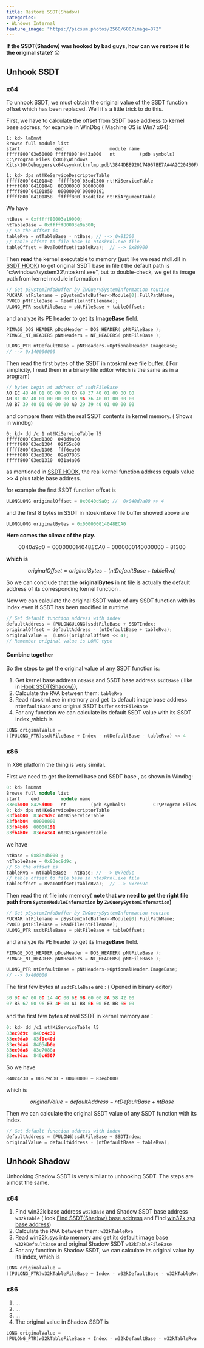 ```yaml
---
title: Restore SSDT(Shadow)
categories:
- Windows Internal
feature_image: "https://picsum.photos/2560/600?image=872"
---
```

<!-- more -->

**If the SSDT\(Shadow\) was hooked by bad guys, how can we restore it to the original state?** 😟 

## Unhook SSDT

### x64

To unhook SSDT, we must obtain the original value of the SSDT function offset which has been replaced. Well it's a little trick to do this. 

First, we have to calculate the offset from SSDT base address to kernel base address, for example in WinDbg \( Machine OS is Win7 x64\):

```text
1: kd> lmDmnt
Browse full module list
start             end                 module name
fffff800`03e50000 fffff800`0443a000   nt         (pdb symbols)          C:\Program Files (x86)\Windows Kits\10\Debuggers\x64\sym\ntkrnlmp.pdb\3844DBB920174967BE7AA4A2C20430FA2\ntkrnlmp.pdb

1: kd> dps nt!KeServiceDescriptorTable
fffff800`04101840  fffff800`03ed1300 nt!KiServiceTable
fffff800`04101848  00000000`00000000
fffff800`04101850  00000000`00000191
fffff800`04101858  fffff800`03ed1f8c nt!KiArgumentTable
```

We have 

```c
ntBase = 0xfffff80003e19000;
ntTableBase = 0xfffff80003e9a300;
// So the offset is  
tableRva = ntTableBase - ntBase; // --> 0x81300
// table offset to file base in ntoskrnl.exe file
tableOffset = RvaToOffset(tableRva);  // --> 0x80900
```

Then  **read** the kernel executable to memory \(just like we read ntdll.dll in [SSDT HOOK](ssdt-hook.md#get-ssdt-index-from-ntdll-dll)\) to get original SSDT base in file \( the default path is "c:\windows\system32\ntoskrnl.exe", but to double-check, we get its image path from kernel module information \)

```c
// Get pSystemInfoBuffer by ZwQuerySystemInformation routine
PUCHAR ntFilename = pSystemInfoBuffer->Module[0].FullPathName;
PVOID pNtFileBase = ReadFile(ntFilename); 
ULONG_PTR ssdtFileBase = pNtFileBase + tableOffset;
```

and analyze its PE header to get its **ImageBase** field.

```c
PIMAGE_DOS_HEADER pDosHeader = DOS_HEADER( pNtFileBase );
PIMAGE_NT_HEADERS pNtHeaders = NT_HEADERS( pNtFileBase );

ULONG_PTR ntDefaultBase = pNtHeaders->OptionalHeader.ImageBase;
// --> 0x140000000
```

Then read the first bytes of the SSDT in ntoskrnl.exe file buffer. \( For simplicity, I read them in a binary file editor which is the same as in a program\)

```c
// bytes begin at address of ssdtFileBase
A0 EC 48 40 01 00 00 00 C0 68 37 40 01 00 00 00
A0 81 07 40 01 00 00 00 80 9A 36 40 01 00 00 00
A0 B7 39 40 01 00 00 00 A0 29 39 40 01 00 00 00
```

and compare them with the real SSDT contents in kernel memory. \( Shows in windbg\)

```text
0: kd> dd /c 1 nt!KiServiceTable l5
fffff800`03ed1300  040d9a00
fffff800`03ed1304  02f55c00
fffff800`03ed1308  fff6ea00
fffff800`03ed130c  02e87805
fffff800`03ed1310  031a4a06
```

as mentioned in [SSDT HOOK](ssdt-hook.md#combine-index-with-ssdt-shadow), the real kernel function address equals value &gt;&gt; 4 plus table base address.

for example the first SSDT function offset is 

```c
ULONGLONG originalOffset = 0x0040d9a0; //  0x040d9a00 >> 4
```

and the first 8 bytes in  SSDT in ntoskrnl.exe file buffer showed above are

```c
ULONGLONG originalBytes = 0x000000014048ECA0
```

 **Here comes the climax of the play.**

$$
0040d9a0 = 000000014048ECA0 - 0000000140000000 - 81300
$$

**which is** 

$$
originalOffset = originalBytes  - (ntDefaultBase + tableRva)
$$

So we can conclude that the **originalBytes** in nt file is actually the default address of its corresponding kernel function .

Now we can calculate the original SSDT value of any SSDT function with its index even if SSDT has been modified in runtime.

```c
// Get default function address with index
defaultAddress = (PULONGULONG)ssdtFileBase + SSDTIndex;  
originalOffset = defaultAddress - (ntDefaultBase + tableRva); 
originalValue =  (LONG)(originalOffset << 4);
// Remember original value is LONG type
```

#### Combine together

So the steps to get the original value of any SSDT function is:

1. Get kernel base address `ntBase` and SSDT base address `ssdtBase` \( like in  [Hook SSDT\(Shadow\)](ssdt-hook.md#find-the-base-address-of-ntoskrnl-exe-and-win-32-k-sys)\), 
2. Calculate the RVA between them: `tableRva`
3. Read ntoskrnl.exe in memory and get its default image base address `ntDefaultBase` and original SSDT buffer `ssdtFileBase`
4. For any function we can calculate its default SSDT value with its SSDT index ,which is 

```c
LONG originalValue = 
((PULONG_PTR)ssdtFileBase + Index - ntDefaultBase - tableRva) << 4
```

### x86

In X86 platform the thing is very similar.

First we need to get the kernel base and SSDT base , as shown in Windbg:

```cpp
0: kd> lmDmnt
Browse full module list
start    end        module name
83e4b000 8425d000   nt         (pdb symbols)          C:\Program Files (x86)\Windows Kits\10\Debuggers\x86\sym\ntkrpamp.pdb\C820DD65C4BC4499A56D7610BE16FD082\ntkrpamp.pdb
0: kd> dps nt!KeServiceDescriptorTable
83fb4b00  83ec9d9c nt!KiServiceTable
83fb4b04  00000000
83fb4b08  00000191
83fb4b0c  83eca3e4 nt!KiArgumentTable
```

we have

```c
ntBase = 0x83e4b000 ;
ntTableBase = 0x83ec9d9c ;
// So the offset is  
tableRva = ntTableBase - ntBase; // --> 0x7ed9c
// table offset to file base in ntoskrnl.exe file
tableOffset = RvaToOffset(tableRva);  // --> 0x7e59c
```

Then read the nt file into memory\( **note that we need to get the right file path from `SystemModuleInformation` by `ZwQuerySystemInformation`\)**

```c
// Get pSystemInfoBuffer by ZwQuerySystemInformation routine
PUCHAR ntFilename = pSystemInfoBuffer->Module[0].FullPathName;
PVOID pNtFileBase = ReadFile(ntFilename); 
ULONG_PTR ssdtFileBase = pNtFileBase + tableOffset;
```

and analyze its PE header to get its **ImageBase** field.

```c
PIMAGE_DOS_HEADER pDosHeader = DOS_HEADER( pNtFileBase );
PIMAGE_NT_HEADERS pNtHeaders = NT_HEADERS( pNtFileBase );

ULONG_PTR ntDefaultBase = pNtHeaders->OptionalHeader.ImageBase;
// --> 0x400000
```

The first few bytes at `ssdtFileBase` are : \( Opened in binary editor\)

```c
30 9C 67 00 0D 14 4C 00 6E 9B 60 00 8A 58 42 00
07 B5 67 00 96 E3 4F 00 A1 BB 6E 00 EA BB 6E 00
```

and the first few bytes at real SSDT in kernel memory are：

```c
0: kd> dd /c1 nt!KiServiceTable l5
83ec9d9c  840c4c30
83ec9da0  83f0c40d
83ec9da4  84054b6e
83ec9da8  83e7088a
83ec9dac  840c6507
```

So we have

`840c4c30 = 00679c30 - 00400000 + 83e4b000`

which is

$$
originalValue = defaultAddress - ntDefaultBase + ntBase
$$

Then we can calculate the original SSDT value of any SSDT function with its index.

```c
// Get default function address with index
defaultAddress = (PULONG)ssdtFileBase + SSDTIndex;  
originalValue = defaultAddress - (ntDefaultBase + tableRva); 
```

## Unhook Shadow

Unhooking Shadow SSDT is very similar to unhooking SSDT. The steps are almost the same.

### x64

1. Find win32k base address `w32kBase` and Shadow SSDT base address `w32kTable` \( look [Find SSDT\(Shadow\) base address](ssdt-hook.md#find-ssdt-shadow-base-address) and Find [win32k.sys base address](ssdt-hook.md#find-the-base-address-of-ntoskrnl-exe-and-win-32-k-sys)\)
2. Calculate the RVA between them: `w32kTableRva`
3. Read win32k.sys into memory and get its default image base `w32kDefaultBase` and original Shadow SSDT `w32kTableFileBase`
4. For any function in Shadow SSDT, we can calculate its original value by its index, which is 

```c
LONG originalValue =
((PULONG_PTR)w32kTableFileBase + Index - w32kDefaultBase - w32kTableRva) << 4
```

### x86

1. ...
2. ...
3. ...
4. The original value in Shadow SSDT is 

```c
LONG originalValue =
(PULONG_PTR)w32kTableFileBase + Index - w32kDefaultBase - w32kTableRva
```

